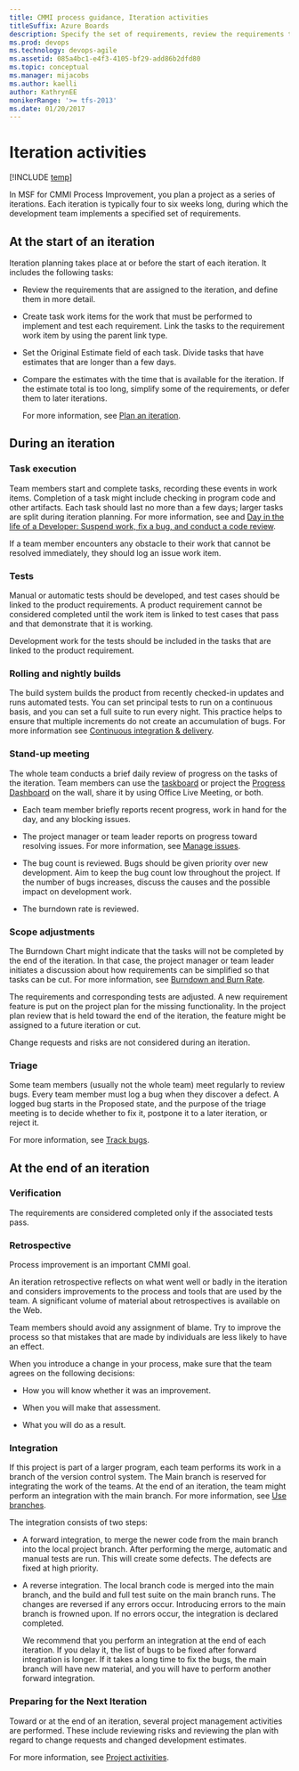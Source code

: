 ```yaml
---
title: CMMI process guidance, Iteration activities
titleSuffix: Azure Boards
description: Specify the set of requirements, review the requirements that are assigned to the iteration and create task work items for the work that must be performed to implement and test each requirement - Team Foundation Server (TFS)
ms.prod: devops
ms.technology: devops-agile
ms.assetid: 085a4bc1-e4f3-4105-bf29-add86b2dfd80
ms.topic: conceptual
ms.manager: mijacobs
ms.author: kaelli
author: KathrynEE
monikerRange: '>= tfs-2013'
ms.date: 01/20/2017
---
```


# Iteration activities

[!INCLUDE [temp](../../../_shared/version-vsts-tfs-all-versions.md)]

In MSF for CMMI Process Improvement, you plan a project as a series of iterations. Each iteration is typically four to six weeks long, during which the development team implements a specified set of requirements.  
  
## At the start of an iteration  
 Iteration planning takes place at or before the start of each iteration. It includes the following tasks:  
  
- Review the requirements that are assigned to the iteration, and define them in more detail.  
  
- Create task work items for the work that must be performed to implement and test each requirement. Link the tasks to the requirement work item by using the parent link type.  
  
- Set the Original Estimate field of each task. Divide tasks that have estimates that are longer than a few days.  
  
- Compare the estimates with the time that is available for the iteration. If the estimate total is too long, simplify some of the requirements, or defer them to later iterations.  
  
  For more information, see [Plan an iteration](guidance-plan-an-iteration-cmmi.md).  
  
## During an iteration  
  
### Task execution  
 Team members start and complete tasks, recording these events in work items. Completion of a task might include checking in program code and other artifacts. Each task should last no more than a few days; larger tasks are split during iteration planning. For more information, see and [Day in the life of a Developer: Suspend work, fix a bug, and conduct a code review](../../../../repos/tfvc/day-life-alm-developer-suspend-work-fix-bug-conduct-code-review.md).  
  
 If a team member encounters any obstacle to their work that cannot be resolved immediately, they should log an issue work item.  
  
### Tests  
 Manual or automatic tests should be developed, and test cases should be linked to the product requirements. A product requirement cannot be considered completed until the work item is linked to test cases that pass and that demonstrate that it is working.  
  
 Development work for the tests should be included in the tasks that are linked to the product requirement.  
  
### Rolling and nightly builds  
 The build system builds the product from recently checked-in updates and runs automated tests. You can set principal tests to run on a continuous basis, and you can set a full suite to run every night. This practice helps to ensure that multiple increments do not create an accumulation of bugs. For more information see [Continuous integration & delivery](/azure/devops/pipelines/index).  
  
### Stand-up meeting  
 The whole team conducts a brief daily review of progress on the tasks of the iteration. Team members can use the [taskboard](../../../sprints/task-board.md) or project the [Progress Dashboard](../../../../report/sharepoint-dashboards/progress-dashboard-agile-cmmi.md) on the wall, share it by using Office Live Meeting, or both.  
  
-   Each team member briefly reports recent progress, work in hand for the day, and any blocking issues.  
  
-   The project manager or team leader reports on progress toward resolving issues. For more information, see [Manage issues](guidance-manage-issues-cmmi.md).  
  
-   The bug count is reviewed. Bugs should be given priority over new development. Aim to keep the bug count low throughout the project. If the number of bugs increases, discuss the causes and the possible impact on development work.  
  
-   The burndown rate is reviewed.  
  
### Scope adjustments  
 The Burndown Chart might indicate that the tasks will not be completed by the end of the iteration. In that case, the project manager or team leader initiates a discussion about how requirements can be simplified so that tasks can be cut. For more information, see [Burndown and Burn Rate](../../../../report/sql-reports/burndown-and-burn-rate-report.md).  
  
 The requirements and corresponding tests are adjusted. A new requirement feature is put on the project plan for the missing functionality. In the project plan review that is held toward the end of the iteration, the feature might be assigned to a future iteration or cut.  
  
 Change requests and risks are not considered during an iteration.  
  
### Triage  
 Some team members (usually not the whole team) meet regularly to review bugs. Every team member must log a bug when they discover a defect. A logged bug starts in the Proposed state, and the purpose of the triage meeting is to decide whether to fix it, postpone it to a later iteration, or reject it.  
  
 For more information, see [Track bugs](track-bugs.md).  
  
## At the end of an iteration  
  
### Verification  
The requirements are considered completed only if the associated tests pass.   
  
### Retrospective  
 Process improvement is an important CMMI goal.  
  
 An iteration retrospective reflects on what went well or badly in the iteration and considers improvements to the process and tools that are used by the team. A significant volume of material about retrospectives is available on the Web.  
  
 Team members should avoid any assignment of blame. Try to improve the process so that mistakes that are made by individuals are less likely to have an effect.  
  
 When you introduce a change in your process, make sure that the team agrees on the following decisions:  
  
-   How you will know whether it was an improvement.  
  
-   When you will make that assessment.  
  
-   What you will do as a result.  
  
### Integration  
 If this project is part of a larger program, each team performs its work in a branch  of the version control system. The Main branch is reserved for integrating the work of the teams. At the end of an iteration, the team might perform an integration with the main branch. For more information, see [Use branches](../../../../repos/tfvc/use-branches-isolate-risk-team-foundation-version-control.md).  
  
 The integration consists of two steps:  
  
- A forward integration, to merge the newer code from the main branch into the local project branch. After performing the merge, automatic and manual tests are run. This will create some defects. The defects are fixed at high priority.  
  
- A reverse integration. The local branch code is merged into the main branch, and the build and full test suite on the main branch runs. The changes are reversed if any errors occur. Introducing errors to the main branch is frowned upon. If no errors occur, the integration is declared completed.  
  
  We recommend that you perform an integration at the end of each iteration. If you delay it, the list of bugs to be fixed after forward integration is longer. If it takes a long time to fix the bugs, the main branch will have new material, and you will have to perform another forward integration.  
  
### Preparing for the Next Iteration  
 Toward or at the end of an iteration, several project management activities are performed. These include reviewing risks and reviewing the plan with regard to change requests and changed development estimates.  
  
 For more information, see [Project activities](guidance-project-activities.md).